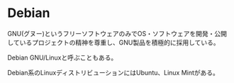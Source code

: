 # Debian

GNU(グヌー)というフリーソフトウェアのみでOS・ソフトウェアを開発・公開しているプロジェクトの精神を尊重し、GNU製品を積極的に採用している。

Debian GNU/Linuxと呼ぶこともある。

Debian系のLinuxディストリビューションにはUbuntu、Linux Mintがある。

